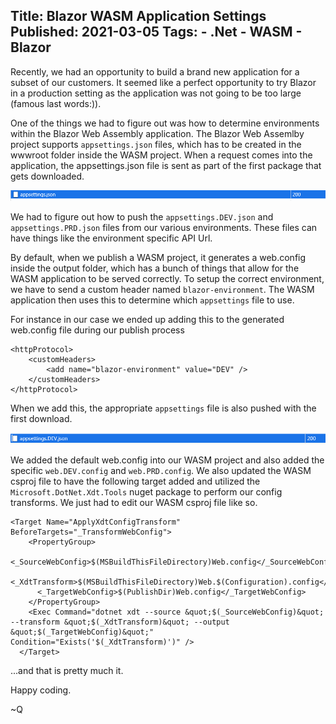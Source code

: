 ﻿Title: Blazor WASM Application Settings
Published: 2021-03-05
Tags:
    - .Net
    - WASM
    - Blazor
---

Recently, we had an opportunity to build a brand new application for a subset of our customers. It seemed like a perfect opportunity to try Blazor in a production setting as the application was not going to be too large (famous last words:)).

One of the things we had to figure out was how to determine environments within the Blazor Web Assembly application. The Blazor Web Assemlby project supports `appsettings.json` files, which has to be created in the wwwroot folder inside the WASM project. When a request comes into the application, the appsettings.json file is sent as part of the first package that gets downloaded. 

![File](../file.png)

We had to figure out how to push the `appsettings.DEV.json` and `appsettings.PRD.json` files from our various environments. These files can have things like the environment specific API Url.

By default, when we publish a WASM project, it generates a web.config inside the output folder, which has a bunch of things that allow for the WASM application to be served correctly. To setup the correct environment, we have to send a custom header named `blazor-environment`. The WASM application then uses this to determine which `appsettings` file to use. 

For instance in our case we ended up adding this to the generated web.config file during our publish process

```
<httpProtocol>
    <customHeaders>
        <add name="blazor-environment" value="DEV" />
    </customHeaders>
</httpProtocol>
```

When we add this, the appropriate `appsettings` file is also pushed with the first download.

![File2](../file2.png)

We added the default web.config into our WASM project and also added the specific `web.DEV.config` and `web.PRD.config`. We also updated the WASM csproj file to have the following target added and utilized the `Microsoft.DotNet.Xdt.Tools` nuget package to perform our config transforms. We just had to edit our WASM csproj file like so. 

```
<Target Name="ApplyXdtConfigTransform" BeforeTargets="_TransformWebConfig">
    <PropertyGroup>
      <_SourceWebConfig>$(MSBuildThisFileDirectory)Web.config</_SourceWebConfig>
      <_XdtTransform>$(MSBuildThisFileDirectory)Web.$(Configuration).config</_XdtTransform>
      <_TargetWebConfig>$(PublishDir)Web.config</_TargetWebConfig>
    </PropertyGroup>
    <Exec Command="dotnet xdt --source &quot;$(_SourceWebConfig)&quot; --transform &quot;$(_XdtTransform)&quot; --output &quot;$(_TargetWebConfig)&quot;" Condition="Exists('$(_XdtTransform)')" />
  </Target>
```

...and that is pretty much it.

Happy coding. 

~Q